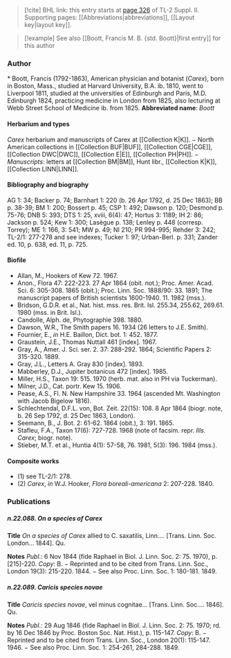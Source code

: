 > [!cite] BHL link: this entry starts at [page 326](https://www.biodiversitylibrary.org/page/33265523) of TL-2 Suppl. II.
> Supporting pages: [[Abbreviations|abbreviations]], [[Layout key|layout key]].

> [!example] See also [[Boott, Francis M. B. {std. Boott}|first entry]] for this author

### Author

\* Boott, Francis (1792-1863), American physician and botanist (*Carex*), born in Boston, Mass., studied at Harvard University, B.A. ib. 1810, went to Liverpool 1811, studied at the universities of Edinburgh and Paris, M.D. Edinburgh 1824, practicing medicine in London from 1825, also lecturing at Webb Street School of Medicine ib. from 1825. 
**Abbreviated name**: *Boott*

#### Herbarium and types

*Carex* herbarium and manuscripts of Carex at [[Collection K|K]]. − North American collections in [[Collection BUF|BUF]], [[Collection CGE|CGE]], [[Collection DWC|DWC]], [[Collection E|E]], [[Collection PH|PH]]. − *Manuscripts*: letters at [[Collection BM|BM]], Hunt libr., [[Collection K|K]], [[Collection LINN|LINN]].

#### Bibliography and biography

AG 1: 34; Backer p. 74; Barnhart 1: 220 (b. 26 Apr 1792, d. 25 Dec 1863); BB p. 38-39; BM 1: 200; Bossert p. 45; CSP 1: 492; Dawson p. 120; Desmond p. 75-76; DNB 5: 393; DTS 1: 25, xviii, 6(4): 47; Hortus 3: 1189; IH 2: 86; Jackson p. 524; Kew 1: 300; Lasègue p. 138; Lenley p. 448 (corresp. Torrey); ME 1: 166, 3: 541; MW p. 49; NI 210; PR 994-995; Rehder 3: 242; TL-2/1: 277-278 and see indexes; Tucker 1: 97; Urban-Berl. p. 331; Zander ed. 10, p. 638, ed. 11, p. 725.

#### Biofile

- Allan, M., Hookers of Kew 72. 1967.
- Anon., Flora 47: 222-223. 27 Apr 1864 (obit. not.); Proc. Amer. Acad. Sci. 6: 305-308. 1865 (obit.); Proc. Linn. Soc. 1888/90: 33. 1891; The manuscript papers of British scientists 1600-1940. 11. 1982 (mss.).
- Bridson, G.D.R. et al., Nat. hist. mss. res. Brit. Isl. 255.34, 255.62, 269.61. 1980 (mss. in Brit. Isl.).
- Candolle, Alph. de, Phytographie 398. 1880.
- Dawson, W.R., The Smith papers 16. 1934 (26 letters to J.E. Smith).
- Fournier, E., *in* H.E. Baillon, Dict. bot. 1: 452. 1877.
- Graustein, J.E., Thomas Nuttall 461 \[index\]. 1967.
- Gray, A., Amer. J. Sci. ser. 2. 37: 288-292. 1864; Scientific Papers 2: 315-320. 1889.
- Gray, J.L., Letters A. Gray 830 \[index\]. 1893.
- Mabberley, D.J., Jupiter botanicus 472 \[index\]. 1985.
- Miller, H.S., Taxon 19: 515. 1970 (herb. mat. also in PH via Tuckerman).
- Milner, J.D., Cat. portr. Kew 15. 1906.
- Pease, A.S., Fl. N. New Hampshire 33. 1964 (ascended Mt. Washington with Jacob Bigelow 1816).
- Schlechtendal, D.F.L. von, Bot. Zeit. 22(15): 108. 8 Apr 1864 (biogr. note, b. 26 Sep 1792, d. 25 Dec 1863, London).
- Seemann, B., J. Bot. 2: 61-62. 1864 (obit.), 3: 191. 1865.
- Stafleu, F.A., Taxon 17(6): 727-728. 1968 (note of facsim. repr. *Ills. Carex*; biogr. note).
- Stieber, M.T. et al., Huntia 4(1): 57-58, 76. 1981, 5(3): 196. 1984 (mss.).

#### Composite works

- (1) see TL-2/1: 278.
- (2) *Carex*, *in* W.J. Hooker, *Flora boreali-americana* 2: 207-228. 1840.

### Publications

##### n.22.088. On a species of Carex

**Title**
*On a species of Carex* allied to C. saxatilis, Linn.... \[Trans. Linn. Soc. London... 1844\]. Qu.

**Notes**
*Publ*.: 6 Nov 1844 (fide Raphael in Biol. J. Linn. Soc. 2: 75. 1970), p. \[215\]-220. *Copy*: B. − Reprinted and to be cited from Trans. Linn. Soc., London 19(3): 215-220. 1844. − See also Proc. Linn. Soc. 1: 180-181. 1849.

##### n.22.089. Caricis species novae

**Title**
*Caricis species novae*, vel minus cognitae... \[Trans. Linn. Soc.... 1846\]. Qu.

**Notes**
*Publ*.: 29 Aug 1846 (fide Raphael in Biol. J. Linn. Soc. 2: 75. 1970; rd. by 16 Dec 1846 by Proc. Boston Soc. Nat. Hist.), p. 115-147. *Copy*: B. − Reprinted and to be cited from Trans. Linn. Soc., London 20(1): 115-147. 1946. − See also Proc. Linn. Soc. 1: 254-261, 284-288. 1849.

